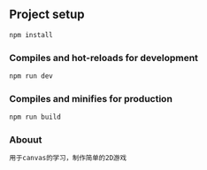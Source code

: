## Project setup

```bash
npm install
```

### Compiles and hot-reloads for development

```bash
npm run dev
```

### Compiles and minifies for production

```bash
npm run build
```

### Abouut

```bash
用于canvas的学习，制作简单的2D游戏
```
